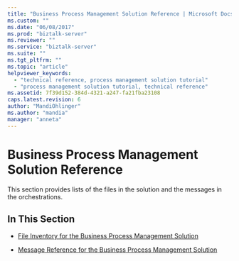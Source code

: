 ```yaml
---
title: "Business Process Management Solution Reference | Microsoft Docs"
ms.custom: ""
ms.date: "06/08/2017"
ms.prod: "biztalk-server"
ms.reviewer: ""
ms.service: "biztalk-server"
ms.suite: ""
ms.tgt_pltfrm: ""
ms.topic: "article"
helpviewer_keywords: 
  - "technical reference, process management solution tutorial"
  - "process management solution tutorial, technical reference"
ms.assetid: 7f39d152-384d-4321-a247-fa21fba23108
caps.latest.revision: 6
author: "MandiOhlinger"
ms.author: "mandia"
manager: "anneta"
---
```

# Business Process Management Solution Reference
This section provides lists of the files in the solution and the messages in the orchestrations.  
  
## In This Section  
  
-   [File Inventory for the Business Process Management Solution](../core/file-inventory-for-the-business-process-management-solution.md)  
  
-   [Message Reference for the Business Process Management Solution](../core/message-reference-for-the-business-process-management-solution.md)